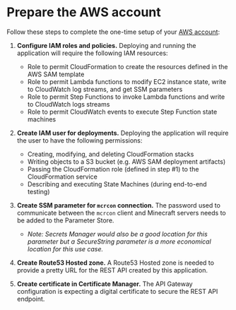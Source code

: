 # Prepare the AWS account

Follow these steps to complete the one-time setup of your [AWS account](https://aws.amazon.com/premiumsupport/knowledge-center/create-and-activate-aws-account/):

1. **Configure IAM roles and policies.** Deploying and running the application will require the following IAM resources:

   - Role to permit CloudFormation to create the resources defined in the AWS SAM template
   - Role to permit Lambda functions to modify EC2 instance state, write to CloudWatch log streams, and get SSM parameters
   - Role to permit Step Functions to invoke Lambda functions and write to CloudWatch logs streams
   - Role to permit CloudWatch events to execute Step Function state machines

1. **Create IAM user for deployments.** Deploying the application will require the user to have the following permissions:

   - Creating, modifying, and deleting CloudFormation stacks
   - Writing objects to a S3 bucket (e.g. AWS SAM deployment artifacts)
   - Passing the CloudFormation role (defined in step #1) to the CloudFormation service
   - Describing and executing State Machines (during end-to-end testing)

1. **Create SSM parameter for `mcrcon` connection.** The password used to communicate between the `mcrcon` client and Minecraft servers needs to be added to the Parameter Store.

   - _Note: Secrets Manager would also be a good location for this parameter but a SecureString parameter is a more economical location for this use case._

1. **Create Route53 Hosted zone.** A Route53 Hosted zone is needed to provide a pretty URL for the REST API created by this application.

1. **Create certificate in Certificate Manager.** The API Gateway configuration is expecting a digital certificate to secure the REST API endpoint.
